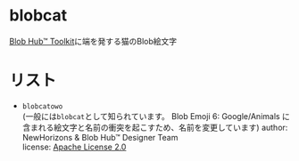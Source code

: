 # blobcat

[Blob Hub™ Toolkit](https://gitlab.com/iNewHorizons/blobtoolkit)に端を発する猫のBlob絵文字

# リスト

- `blobcatowo`\
  (一般には`blobcat`として知られています。 Blob Emoji 6: Google/Animals に含まれる絵文字と名前の衝突を起こすため、名前を変更しています)
  author: NewHorizons & Blob Hub™ Designer Team\
  license: [Apache License 2.0](https://www.apache.org/licenses/LICENSE-2.0.html)
